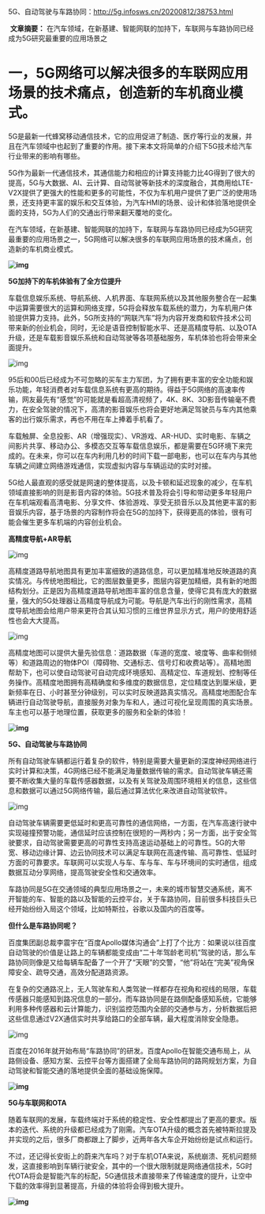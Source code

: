 5G、自动驾驶与车路协同：http://5g.infosws.cn/20200812/38753.html

​										**文章摘要：** 									在汽车领域，在新基建、智能网联的加持下，车联网与车路协同已经成为5G研究最重要的应用场景之

# 一，5G网络可以解决很多的车联网应用场景的技术痛点，创造新的车机商业模式。 								

5G是最新一代蜂窝移动通信技术，它的应用促进了制造、医疗等行业的发展，并且在汽车领域中也起到了重要的作用。接下来本文将简单的介绍下5G技术给汽车行业带来的影响有哪些。

5G作为最新一代通信技术，其通信能力和相应的计算支持能力比4G得到了很大的提高，5G与大数据、AI、云计算、自动驾驶等新技术的深度融合，其商用给LTE-V2X提供了更强大的性能和更多的可能性，不仅为车机用户提供了更广泛的使用场景，还支持更丰富的娱乐和交互体验，为汽车HMI的场景、设计和体验落地提供全面的支持，5G为人们的交通出行带来翻天覆地的变化。

在汽车领域，在新基建、智能网联的加持下，车联网与车路协同已经成为5G研究最重要的应用场景之一，5G网络可以解决很多的车联网应用场景的技术痛点，创造新的车机商业模式。

**![img](http://5g.infosws.cn/uploads/images/article/20200812/162345782.png)**

**5G加持下的车机体验有了全方位提升**

车载信息娱乐系统、导航系统、人机界面、车联网系统以及其他服务整合在一起集中运算需要很大的运算和网络支撑，5G将会释放车载系统的潜力，为车机用户体验提供算力支持。此外，5G所支持的“网联汽车”将为内容开发商和软件技术公司带来新的创业机会，同时，无论是语音控制智能水平、还是高精度导航、以及OTA升级，还是车载影音娱乐系统和自动驾驶等各项基础服务，车机体验也将会带来全面提升。

![img](http://5g.infosws.cn/uploads/images/article/20200812/162331784.png)

95后和00后已经成为不可忽略的买车主力军团，为了拥有更丰富的安全功能和娱乐功能，年轻消费者对车载信息系统有更高的期待。得益于5G网络的高速率传输，网友最先有“感觉”的可能就是看超高清视频了，4K、8K、3D影音传输毫不费力，在安全驾驶的情况下，高清的影音娱乐也将会更好地满足驾驶员与车内其他乘客的出行娱乐需求，再也不用在车上捧着手机看了。

车载触屏、全息投影、AR（增强现实）、VR游戏、AR-HUD、实时电影、车辆之间影片共享、移动办公、多模态交互等车载信息娱乐，都是需要在5G环境下来完成的。在未来，你可以在车内利用几秒的时间下载一部电影，也可以在车内与其他车辆之间建立网络游戏通信，实现虚拟内容与车辆运动的实时对接。

5G给人最直观的感受就是网速的整体提高，以及卡顿和延迟现象的减少，在车机领域直接影响的则是影音内容的体验。5G技术普及将会引导和带动更多年轻用户在车机端观看高清电影、分享文件、体验游戏、享受无损音乐以及其他更丰富的影音娱乐内容，基于场景的内容制作将会在5G的加持下，获得更高的体验，很有可能会催生更多车机端的内容创业机会。

**高精度导航+AR导航**

![img](http://5g.infosws.cn/uploads/images/article/20200812/162201546.png)

高精度道路导航地图具有更加丰富细致的道路信息，可以更加精准地反映道路的真实情况。与传统地图相比，它的图层数量更多，图层内容更加精细，具有新的地图结构划分。正是因为高精度道路导航地图丰富的信息含量，使得它具有庞大的数据量，强大的5G处理器让高精度导航成为可能。导航是汽车出行的刚性需求，高精度导航地图会给用户带来更符合其认知习惯的三维世界显示方式，用户的使用舒适性也会大大提高。

![img](http://5g.infosws.cn/uploads/images/article/20200812/162142690.png)

高精度地图可以提供大量先验信息：道路数据（车道的宽度、坡度等、曲率和侧倾等）和道路周边的物体POI（障碍物、交通标志、信号灯和收费站等）。高精地图帮助下，也可以使自动驾驶可自动完成环境感知、高精定位、车道规划、控制等任务操作。高精度地图拥有高精确度和多维度的数据信息，定位精度达到厘米级，更新频率在日、小时甚至分钟级别，可以实时反映道路真实情况。高精度地图配合车辆进行自动驾驶导航，直接服务对象为车和人，通过可视化呈现周围的真实场景。车主也可以基于地理位置，获取更多的服务和全新的体验！

**![img](http://5g.infosws.cn/uploads/images/article/20200812/162122365.png)**

**5G、自动驾驶与车路协同**

所有自动驾驶车辆都运行着复杂的软件，特别是需要大量更新的深度神经网络进行实时计算和决策，4G网络已经不能满足海量数据传输的需求。自动驾驶车辆还需要不断收集大量的车载传感器数据，以及有关驾驶及周围环境相关的信息，这些信息和数据可以通过5G网络传输，最后通过算法优化来改进自动驾驶软件。

![img](http://5g.infosws.cn/uploads/images/article/20200812/162012895.png)

自动驾驶车辆需要更低延时和更高可靠性的通信网络，一方面，在汽车高速行驶中实现碰撞预警功能，通信延时应该控制在很短的一两秒内；另一方面，出于安全驾驶要求，自动驾驶需要更高的可靠性支持高速运动基础上的可靠性。5G的大带宽、移动边缘计算、边云协同技术可以满足车联网在高速传输、高可靠性、低延时方面的可靠要求。车联网可以实现人与车、车与车、车与环境间的实时通信，组成数据互动分享网络，提高驾驶安全性和交通效率。

车路协同是5G在交通领域的典型应用场景之一，未来的城市智慧交通系统，离不开智能的车、智能的路以及智能的云控平台，关于车路协同，目前很多科技巨头已经开始纷纷入局这个领域，比如特斯拉，谷歌以及国内的百度等。

**但什么是车路协同呢？**

百度集团副总裁李震宇在“百度Apollo媒体沟通会”上打了个比方：如果说以往百度自动驾驶的价值是让路上的车辆都能变成由“二十年驾龄老司机”驾驶的话，那么车路协同则像是又给每辆车配备了一个开了“天眼”的交警，“他”将站在“完美”视角保障安全、疏导交通，高效分配道路资源。

在复杂的交通路况上，无人驾驶车和人类驾驶一样都存在视角和视线的局限，车载传感器只能感知到路况信息的一部分。而车路协同是在路侧配备感知系统，它能够利用多种传感器和云计算能力，识别监控范围内全部的交通参与方，分析数据后把这些信息通过V2X通信实时共享给路口的全部车辆，最大程度消除安全隐患。

![img](http://5g.infosws.cn/uploads/images/article/20200812/161956318.png)

百度在2016年就开始布局“车路协同”的研发。百度Apollo在智能交通布局上，从路侧设备、感知方案、云控平台等方面搭建了全局车路协同的路网规划方案，为自动驾驶和智能交通的落地提供全面的基础设施保障。

**![img](http://5g.infosws.cn/uploads/images/article/20200812/161943184.png)**

**5G与车联网和OTA**

随着车联网的发展，车载终端对于系统的稳定性、安全性都提出了更高的要求。版本的迭代、系统的升级都已经成为了刚需。汽车OTA升级的概念首先被特斯拉提及并实现的之后，很多厂商都跟上了脚步，近两年各大车企开始纷纷是试点和运行。

不过，还记得长安街上的蔚来汽车吗？对于车机OTA来说，系统崩溃、死机问题频发，这直接影响到车辆行驶安全，其中的一个很大限制就是网络通信技术，5G时代OTA将会是智能汽车的标配，5G通信技术直接带来了传输速度的提升，让空中下载的效率得到显著提高，升级的体验将会得到极大提升。

**![img](http://5g.infosws.cn/uploads/images/article/20200812/161930491.png)**